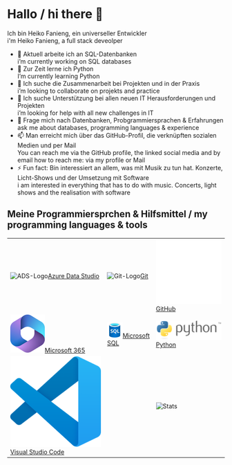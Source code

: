 # Hallo / hi there 👋

Ich bin Heiko Fanieng, ein universeller Entwickler  
i'm Heiko Fanieng, a full stack deveolper

- 🔭 Aktuell arbeite ich an SQL-Datenbanken  
    i’m currently working on SQL databases
- 🌱 Zur Zeit lerne ich Python  
    I’m currently learning Python
- 👯 Ich suche die Zusammenarbeit bei Projekten und in der Praxis  
   i’m looking to collaborate on projekts and practice
- 🤔 Ich suche Unterstützung bei allen neuen IT Herausforderungen und Projekten  
    i’m looking for help with all new challenges in IT
- 💬 Frage mich nach Datenbanken, Probgrammiersprachen & Erfahrungen  
    ask me about databases, programming languages & experience
- 📫 Man erreicht mich über das GitHub-Profil, die verknüpften sozialen Medien und per Mail  
You can reach me via the GitHub profile, the linked social media and by email
    how to reach me: via my profile or Mail
- ⚡ Fun fact: Bin interessiert an allem, was mit Musik zu tun hat. Konzerte, Licht-Shows und der Umsetzung mit Software  
    i am interested in everything that has to do with music. Concerts, light shows and the realisation with software

## Meine Programmiersprchen & Hilfsmittel / my programming languages & tools

||||
|:---|---|---|
|![ADS-Logo](https://swimburger.net/media/fbqnp2ie/azure.svg)[Azure Data Studio](https://azure.microsoft.com/en-us/products/data-studio)|![Git-Logo](https://upload.wikimedia.org/wikipedia/commons/thumb/e/e0/Git-logo.svg/320px-Git-logo.svg.png)[Git](https://git-scm.com)|![GitHub-Logo](img/github-mark-white.svg)[GitHub](http://github.com)|
|![M365-logo](img/microsoft_365_2022.svg)[Microsoft 365](https://microsoft365.com)|![MSSQL-Logo](img/10130-icon-service-SQL-Database.svg)[Microsoft SQL](https://www.microsoft.com/en-us/sql-server/sql-server-2022)|![Phyton-Logo](img/python-logo-generic.png)[Python](http://python.org)|
|![VSC-Logo](img/Visual_Studio_Code_1.35_icon.png)[Visual Studio Code](https://code.visualstudio.com)||![Stats](https://github-readme-stats.vercel.app/api/top-langs?username=hfanieng&show_icons=true&locale=en&layout=compact)|
